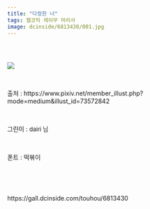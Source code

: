 ```yaml
---
title: "다정한 너"
tags: 웹코믹 레이무 마리사
image: dcinside/6813430/001.jpg
---
```

<div class="article">
<div style="overflow:hidden;">
<p><br/></p><p style="text-align: left;"><img src="{{ site.nasurl }}/dcinside/6813430/001.jpg"/></p><p style="text-align: left;"><br/></p><p style="text-align: left;">출처 : https://www.pixiv.net/member_illust.php?mode=medium&amp;illust_id=73572842</p><p style="text-align: left;"><br/></p><p style="text-align: left;">그린이 : <span style="font-size: 10pt;">dairi 님</span></p><p style="text-align: left;"><br/></p><p style="text-align: left;">폰트 : 떡볶이</p><p><br/></p> </div></div>
<br/>
<p id="refer">https://gall.dcinside.com/touhou/6813430</p>
<br/>

